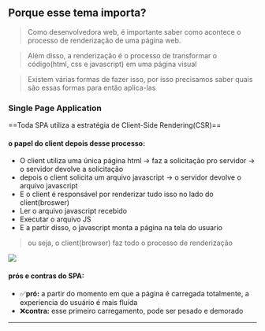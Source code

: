
## Porque esse tema importa?
> Como desenvolvedora web, é importante saber como acontece o processo de renderização de uma página web.

> Além disso, a renderização é o processo de transformar o código(html, css e javascript) em uma página visual

> Existem várias formas de fazer isso, por isso precisamos saber quais são essas formas para então aplica-las

### Single Page Application
==Toda SPA utiliza a estratégia de Client-Side Rendering(CSR)==
#### o papel do client depois desse processo:
* O client utiliza uma única página html ->  faz a solicitação pro servidor ->  o servidor devolve a solicitação 
* depois o client solicita um arquivo javascript ->  o servidor devolve o arquivo javascript
* E o client é responsável por renderizar tudo isso no lado do client(broswer)
* Ler o arquivo javascript recebido
* Executar o arquivo JS
* E a partir disso, o javascript monta a página na tela do usuario

> ou seja, o client(browser) faz todo o processo de renderização

![](Screenshot%202024-07-25%20at%2019.17.45.png)

#### prós e contras do SPA:
* ✅**pró:** a partir do momento em que a página é carregada totalmente, a experiencia do usuário é mais fluída 
* ❌**contra:** esse primeiro carregamento, pode ser pesado e demorado
-----

